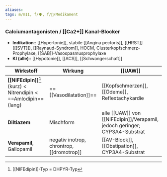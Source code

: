 ```yaml
---
aliases: 
tags: m/m11, f/🫀, f/💊/Medikament
---
```

### Calciumantagonisten / [[Ca2+]] Kanal-Blocker
- **Indikation**:: [[Hypertonie]], stabile [[Angina pectoris]], [[HRST]] ([[SVT]]), [[Raynaud-Syndrom]], HOCM, Clusterkopfschmerz-Prophylaxe, [[SAB]]-Vasospasmusprophylaxe
- **KI (alle)**:: [[Hypotonie]], [[ACS]], [[Schwangerschaft]]

|Wirkstoff|Wirkung|[[UAW]]|
|-|-|-|
|**[[NIFEdipin]]**[^1] (kurz) < Nitrendipin < ==Amlodipin== (lang)|==[[Vasodilatation]]==|[[Kopfschmerzen]], [[Ödeme]], Reflextachykardie|
|**Diltiazem**|Mischform|alle [[UAW]] von [[NIFEdipin]]/Verapamil, jedoch geringer; CYP3A4-Substrat
|**Verapamil**, Gallopamil|negativ inotrop, chrontrop, [[dromotrop]]|[[AV-Block]], [[Obstipation]], CYP3A4-Substrat

[^1]: [[NIFEdipin]]-Typ = DHPYR-Typ